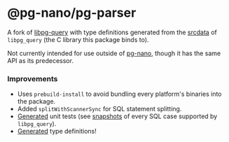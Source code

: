 # @pg-nano/pg-parser

A fork of [libpg-query](https://github.com/launchql/libpg-query-node) with type definitions generated from the [srcdata](https://github.com/pganalyze/libpg_query/tree/16-latest/srcdata) of `libpg_query` (the C library this package binds to).

Not currently intended for use outside of [pg-nano](https://github.com/pg-nano/pg-nano), though it has the same API as its predecessor.

### Improvements

- Uses `prebuild-install` to avoid bundling every platform's binaries into the package.
- Added `splitWithScannerSync` for SQL statement splitting.
- [Generated](https://github.com/pg-nano/pg-parser/blob/16-latest/scripts/generateTests.ts) unit tests (see [snapshots](https://github.com/pg-nano/pg-parser/tree/16-latest/test/postgres_regress/__snapshots__) of every SQL case supported by `libpg_query`).
- [Generated](https://github.com/pg-nano/pg-parser/blob/16-latest/scripts/generateTypes.ts) type definitions!
